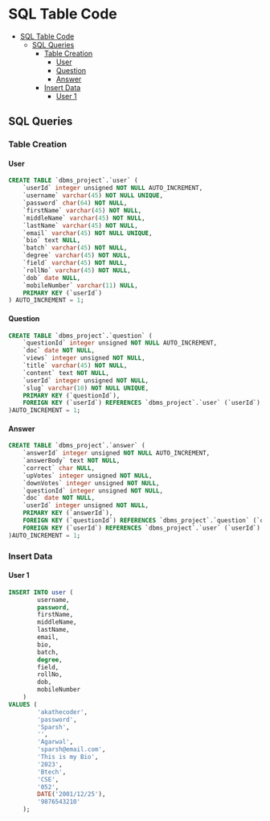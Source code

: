 # SQL Table Code

- [SQL Table Code](#sql-table-code)
  - [SQL Queries](#sql-queries)
    - [Table Creation](#table-creation)
      - [User](#user)
      - [Question](#question)
      - [Answer](#answer)
    - [Insert Data](#insert-data)
      - [User 1](#user-1)

## SQL Queries

### Table Creation

#### User

```sql
CREATE TABLE `dbms_project`.`user` (
    `userId` integer unsigned NOT NULL AUTO_INCREMENT,
    `username` varchar(45) NOT NULL UNIQUE,
    `password` char(64) NOT NULL,
    `firstName` varchar(45) NOT NULL,
    `middleName` varchar(45) NOT NULL,
    `lastName` varchar(45) NOT NULL,
    `email` varchar(45) NOT NULL UNIQUE,
    `bio` text NULL,
    `batch` varchar(45) NOT NULL,
    `degree` varchar(45) NOT NULL,
    `field` varchar(45) NOT NULL,
    `rollNo` varchar(45) NOT NULL,
    `dob` date NULL,
    `mobileNumber` varchar(11) NULL,
    PRIMARY KEY (`userId`)
) AUTO_INCREMENT = 1;
```

#### Question

```sql
CREATE TABLE `dbms_project`.`question` (
    `questionId` integer unsigned NOT NULL AUTO_INCREMENT,
    `doc` date NOT NULL,
    `views` integer unsigned NOT NULL,
    `title` varchar(45) NOT NULL,
    `content` text NOT NULL,
    `userId` integer unsigned NOT NULL,
    `slug` varchar(10) NOT NULL UNIQUE,
    PRIMARY KEY (`questionId`),
    FOREIGN KEY (`userId`) REFERENCES `dbms_project`.`user` (`userId`)
)AUTO_INCREMENT = 1;
```

#### Answer

```sql
CREATE TABLE `dbms_project`.`answer` (
    `answerId` integer unsigned NOT NULL AUTO_INCREMENT,
    `answerBody` text NOT NULL,
    `correct` char NULL,
    `upVotes` integer unsigned NOT NULL,
    `downVotes` integer unsigned NOT NULL,
    `questionId` integer unsigned NOT NULL,
    `doc` date NOT NULL,
    `userId` integer unsigned NOT NULL,
    PRIMARY KEY (`answerId`),
    FOREIGN KEY (`questionId`) REFERENCES `dbms_project`.`question` (`questionId`),
    FOREIGN KEY (`userId`) REFERENCES `dbms_project`.`user` (`userId`)
)AUTO_INCREMENT = 1;
```

### Insert Data

#### User 1

```sql
INSERT INTO user (
        username,
        password,
        firstName,
        middleName,
        lastName,
        email,
        bio,
        batch,
        degree,
        field,
        rollNo,
        dob,
        mobileNumber
    )
VALUES (
        'akathecoder',
        'password',
        'Sparsh',
        '',
        'Agarwal',
        'sparsh@email.com',
        'This is my Bio',
        '2023',
        'Btech',
        'CSE',
        '052',
        DATE('2001/12/25'),
        '9876543210'
    );
```
